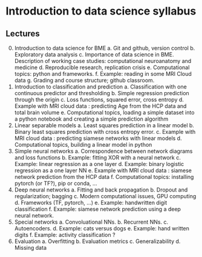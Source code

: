 # Introduction to data science syllabus

## Lectures
0. Introduction to data science for BME
    a. Git and github, version control
    b. Exploratory data analysis
    c. Importance of data science in BME. Description of working case studies: computational neuroanatomy and medicine
    d. Reproducible research, replication crisis
    e. Computational topics: python and frameworks.
    f. Example: reading in some MRI Cloud data
    g. Grading and course structure; github classroom.    
1. Introduction to classification and prediction
    a. Classification with one continuous predictor and thresholding
    b. Simple regression prediction through the origin
    c. Loss functions, squared error, cross entropy
    d. Example with MRI cloud data : predicting Age from the HCP data and total brain volume
    e. Computational topics, loading a simple dataset into a python notebook and creating a simple prediction algorithm
2. Linear separable models
    a. Least squares prediction in a linear model
    b. Binary least squares prediction with cross entropy error.
    c. Example with MRI cloud data : predicting siamese networks with linear models
    d. Computational topics, building a linear model in python
3. Simple neural networks
    a. Correspondence between network diagrams and loss functions
    b. Example: fitting XOR with a neural network
    c. Example: linear regression as a one layer
    d. Example: binary logistic regression as a one layer NN
    e. Example with MRI cloud data : siamese network prediction from the HCP data
    f. Computational topics: installing pytorch (or TF?), pip or conda, ...
4. Deep neural networks
    a. Fitting and back propagation
    b. Dropout and regularization; bagging
    c. Modern computational issues, GPU computing
    d. Frameworks (TF, pytorch, ...)
    e. Example: handwritten digit classification
    f. Example: siamese network prediction using a deep neural network.
5. Special networks
    a. Convoluational NNs.
    b. Recurrent NNs.
    c. Autoencoders.
    d. Example: cats versus dogs
    e. Example: hand written digits
    f. Example: activity classification ?
6. Evaluation
    a. Overfitting
    b. Evaluation metrics
    c. Generalizability
    d. Missing data
  
